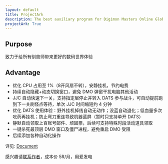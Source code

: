 ```yaml
---
layout: default
title: ProjectArk
description: The best auxiliary program for Digimon Masters Online Global
projectArk: True
---
```

## Purpose
致力于给所有驯兽师带来更好的数码世界体验
## Advantage
- 优化 CPU 占用至 1%（8开风扇不转），安静挂机，节约电费
- 持续自动隐藏+动态切换窗口，避免 DMO 弹窗干扰电脑其他活动
- JJC 自动快速下一关，支持指定层停止并转入 DATS 参与战斗，可自动提前跑到下一关刷怪点等待，单次 JJC 时间缩短约 4 分钟
- 优化 DATS 使用体验：野外挂机掉线自动无动作；没蓝自动退化；低血量多次吃药再挂机；防止弯刀重连导致机器蓝屏（暂时只支持单开 DATS）
- 静默自动领取上百账号邮件、顽固票，后续可支持特殊时段活动道具领取
- 一键杀死最顶层 DMO 窗口及僵尸进程，避免重启 DMO 受阻
- 后续添加各种自动化操作

详见: [Document](./document)

感兴趣请[联系作者](/)，成本价 5R/月，用爱发电